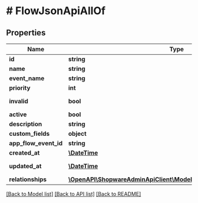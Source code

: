 # # FlowJsonApiAllOf

## Properties

Name | Type | Description | Notes
------------ | ------------- | ------------- | -------------
**id** | **string** |  | [optional]
**name** | **string** |  |
**event_name** | **string** |  |
**priority** | **int** |  | [optional]
**invalid** | **bool** |  | [optional] [readonly]
**active** | **bool** |  | [optional]
**description** | **string** |  | [optional]
**custom_fields** | **object** |  | [optional]
**app_flow_event_id** | **string** |  | [optional]
**created_at** | [**\DateTime**](\DateTime.md) |  | [readonly]
**updated_at** | [**\DateTime**](\DateTime.md) |  | [optional] [readonly]
**relationships** | [**\OpenAPI\ShopwareAdminApiClient\Model\FlowJsonApiAllOfRelationships**](FlowJsonApiAllOfRelationships.md) |  | [optional]

[[Back to Model list]](../../README.md#models) [[Back to API list]](../../README.md#endpoints) [[Back to README]](../../README.md)
